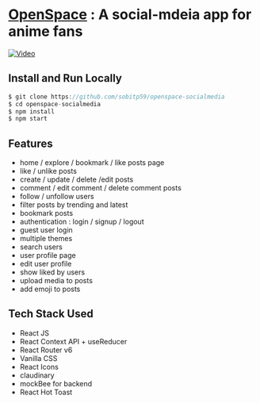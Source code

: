 # [OpenSpace](https://openspace-socialmedia.vercel.app/) : A social-mdeia app for anime fans

[![Video](https://cdn.loom.com/sessions/thumbnails/66fefc4a82864c1cb23c8afe1f0f70a1-with-play.gif)](https://www.loom.com/embed/66fefc4a82864c1cb23c8afe1f0f70a1?sid=311fb009-374a-47b3-b40b-6f7b42fa55fa)

## Install and Run Locally
```js
$ git clone https://github.com/sobitp59/openspace-socialmedia
$ cd openspace-socialmedia
$ npm install
$ npm start
```

## Features
- home / explore / bookmark / like posts page
- like / unlike posts
- create / update / delete /edit posts
- comment / edit comment / delete comment posts
- follow / unfollow users
- filter posts by trending and latest
- bookmark  posts
- authentication : login / signup / logout
- guest user login
- multiple themes
- search users
- user profile page
- edit user profile
- show liked by users
- upload media to posts
- add emoji to posts 

## Tech Stack Used
- React JS
- React Context API + useReducer
- React Router v6
- Vanilla CSS
- React Icons
- claudinary
- mockBee for backend
- React Hot Toast
